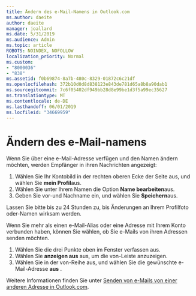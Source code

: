 ```yaml
---
title: Ändern des e-Mail-Namens in Outlook.com
ms.author: daeite
author: daeite
manager: joallard
ms.date: 5/31/2019
ms.audience: Admin
ms.topic: article
ROBOTS: NOINDEX, NOFOLLOW
localization_priority: Normal
ms.custom:
- "8000036"
- "838"
ms.assetid: f0b69874-8a7b-480c-8329-01872c6c21df
ms.openlocfilehash: 372b10d0d8d838123e843de781d65a8b8a90dab1
ms.sourcegitcommit: 7c6f05402df949bb28d8e99be1d3f5a99ec35627
ms.translationtype: MT
ms.contentlocale: de-DE
ms.lasthandoff: 06/01/2019
ms.locfileid: "34669959"
---
```

# <a name="change-your-email-name"></a>Ändern des e-Mail-namens

Wenn Sie über eine e-Mail-Adresse verfügen und den Namen ändern möchten, werden Empfänger in ihren Nachrichten angezeigt:
  
1. Wählen Sie Ihr Kontobild in der rechten oberen Ecke der Seite aus, und wählen Sie **mein Profil**aus.
1. Wählen Sie unter Ihrem Namen die Option **Name bearbeiten**aus.
1. Geben Sie vor-und Nachname ein, und wählen Sie **Speichern**aus.

Lassen Sie bitte bis zu 24 Stunden zu, bis Änderungen an Ihrem Profilfoto oder-Namen wirksam werden.
  
Wenn Sie mehr als einen e-Mail-Alias oder eine Adresse mit Ihrem Konto verbunden haben, können Sie wählen, ob Sie e-Mails von ihren Adressen senden möchten.
  
1. Wählen Sie die drei Punkte oben im Fenster verfassen aus.
1. Wählen Sie **anzeigen aus** aus, um die von-Leiste anzuzeigen.
1. Wählen Sie in der von-Reihe aus, und wählen Sie die gewünschte e-Mail-Adresse **aus** .

Weitere Informationen finden Sie unter [Senden von e-Mails von einer anderen Adresse in Outlook.com](https://go.microsoft.com/fwlink/p/?linkid=2001701&amp;clcid=0x409).